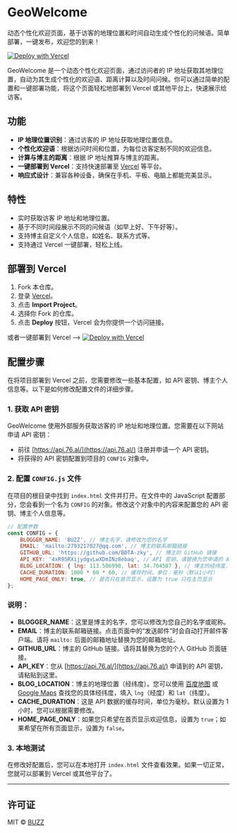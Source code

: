 # GeoWelcome
动态个性化欢迎页面，基于访客的地理位置和时间自动生成个性化的问候语。简单部署，一键发布，欢迎您的到来！

[![Deploy with Vercel](https://vercel.com/button)](https://vercel.com/import/project?template=https://github.com/BDTA-zky/GeoWelcome)

GeoWelcome 是一个动态个性化欢迎页面，通过访问者的 IP 地址获取其地理位置，自动为其生成个性化的欢迎语、距离计算以及时间问候。你可以通过简单的配置和一键部署功能，将这个页面轻松地部署到 Vercel 或其他平台上，快速展示给访客。

## 功能
- **IP 地理位置识别**：通过访客的 IP 地址获取地理位置信息。
- **个性化欢迎语**：根据访问时间和位置，为每位访客定制不同的欢迎信息。
- **计算与博主的距离**：根据 IP 地址推算与博主的距离。
- **一键部署到 Vercel**：支持快速部署至 [Vercel](https://vercel.com/) 等平台。
- **响应式设计**：兼容各种设备，确保在手机、平板、电脑上都能完美显示。

## 特性
- 实时获取访客 IP 地址和地理位置。
- 基于不同时间段展示不同的问候语（如早上好、下午好等）。
- 支持博主自定义个人信息，如姓名、联系方式等。
- 支持通过 Vercel 一键部署，轻松上线。

## 部署到 Vercel

1. Fork 本仓库。
2. 登录 [Vercel](https://vercel.com/)。
3. 点击 **Import Project**。
4. 选择你 Fork 的仓库。
5. 点击 **Deploy** 按钮，Vercel 会为你提供一个访问链接。

或者一键部署到 Vercel ——> [![Deploy with Vercel](https://vercel.com/button)](https://vercel.com/import/project?template=https://github.com/BDTA-zky/GeoWelcome)

## 配置步骤

在将项目部署到 Vercel 之前，您需要修改一些基本配置，如 API 密钥、博主个人信息等。以下是如何修改配置文件的详细步骤。

### 1. 获取 API 密钥

GeoWelcome 使用外部服务获取访客的 IP 地址和地理位置。您需要在以下网站申请 API 密钥：

- 前往 [https://api.76.al/](https://api.76.al/) 注册并申请一个 API 密钥。
- 将获得的 API 密钥配置到项目的 `CONFIG` 对象中。

### 2. 配置 `CONFIG.js` 文件

在项目的根目录中找到 `index.html` 文件并打开。在文件中的 JavaScript 配置部分，您会看到一个名为 `CONFIG` 的对象。修改这个对象中的内容来配置您的 API 密钥、博主个人信息等。

```javascript
// 配置参数
const CONFIG = {
    BLOGGER_NAME: 'BUZZ', // 博主名字，请修改为您的名字
    EMAIL: 'mailto:2793217027@qq.com', // 博主的联系邮箱链接
    GITHUB_URL: 'https://github.com/BDTA-zky', // 博主的 GitHub 链接
    API_KEY: '4xR95RXijydgvLwXDmINz8ebaq', // API 密钥，请替换为您申请的 API 密钥
    BLOG_LOCATION: { lng: 113.506990, lat: 34.704587 }, // 博主的经纬度，修改为您的实际位置
    CACHE_DURATION: 1000 * 60 * 60, // 缓存时间，单位：毫秒（默认1小时）
    HOME_PAGE_ONLY: true, // 是否只在首页显示，设置为 true 只在主页显示
};
```
### 说明：

- **BLOGGER_NAME**：这里是博主的名字，您可以修改为您自己的名字或昵称。
- **EMAIL**：博主的联系邮箱链接。点击页面中的“发送邮件”时会自动打开邮件客户端。请将 `mailto:` 后面的邮箱地址替换为您的邮箱地址。
- **GITHUB_URL**：博主的 GitHub 链接。请将其替换为您的个人 GitHub 页面链接。
- **API_KEY**：您从 [https://api.76.al/](https://api.76.al/) 申请到的 API 密钥，请粘贴到这里。
- **BLOG_LOCATION**：博主的地理位置（经纬度）。您可以使用 [百度地图](https://map.baidu.com/) 或 [Google Maps](https://www.google.com/maps) 查找您的具体经纬度，填入 `lng`（经度）和 `lat`（纬度）。
- **CACHE_DURATION**：这是 API 数据的缓存时间，单位为毫秒。默认设置为 1 小时，您可以根据需要修改。
- **HOME_PAGE_ONLY**：如果您只希望在首页显示欢迎信息，设置为 `true`；如果希望在所有页面显示，设置为 `false`。

### 3. 本地测试

在修改好配置后，您可以在本地打开 `index.html` 文件查看效果。如果一切正常，您就可以部署到 Vercel 或其他平台了。

---

## 许可证

MIT © [BUZZ](https://github.com/BDTA-zky)
